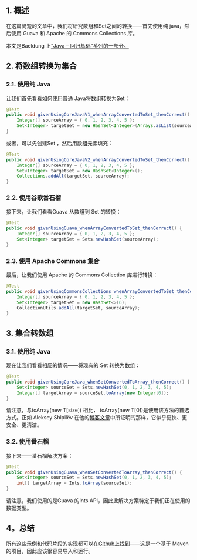 ## 1. 概述

在这篇简短的文章中，我们将研究数组和Set之间的转换——首先使用纯 java，然后使用 Guava 和 Apache 的 Commons Collections 库。

本文是Baeldung 上[“Java – 回归基础”系列的一部分。](https://www.baeldung.com/java-tutorial)

## 2. 将数组转换为集合

### 2.1. 使用纯 Java

让我们首先看看如何使用普通 Java将数组转换为Set：

```java
@Test
public void givenUsingCoreJavaV1_whenArrayConvertedToSet_thenCorrect() {
    Integer[] sourceArray = { 0, 1, 2, 3, 4, 5 };
    Set<Integer> targetSet = new HashSet<Integer>(Arrays.asList(sourceArray));
}
```

或者，可以先创建Set ，然后用数组元素填充：

```java
@Test
public void givenUsingCoreJavaV2_whenArrayConvertedToSet_thenCorrect() {
    Integer[] sourceArray = { 0, 1, 2, 3, 4, 5 };
    Set<Integer> targetSet = new HashSet<Integer>();
    Collections.addAll(targetSet, sourceArray);
}
```

### 2.2. 使用谷歌番石榴

接下来，让我们看看Guava 从数组到 Set 的转换：

```java
@Test
public void givenUsingGuava_whenArrayConvertedToSet_thenCorrect() {
    Integer[] sourceArray = { 0, 1, 2, 3, 4, 5 };
    Set<Integer> targetSet = Sets.newHashSet(sourceArray);
}
```

### 2.3. 使用 Apache Commons 集合

最后，让我们使用 Apache 的 Commons Collection 库进行转换：

```java
@Test
public void givenUsingCommonsCollections_whenArrayConvertedToSet_thenCorrect() {
    Integer[] sourceArray = { 0, 1, 2, 3, 4, 5 };
    Set<Integer> targetSet = new HashSet<>(6);
    CollectionUtils.addAll(targetSet, sourceArray);
}
```

## 3. 集合转数组

### 3.1. 使用纯 Java

现在让我们看看相反的情况——将现有的 Set 转换为数组：

```java
@Test
public void givenUsingCoreJava_whenSetConvertedToArray_thenCorrect() {
    Set<Integer> sourceSet = Sets.newHashSet(0, 1, 2, 3, 4, 5);
    Integer[] targetArray = sourceSet.toArray(new Integer[0]);
}
```

请注意，与toArray(new T[size]) 相比， toArray(new T[0])是使用该方法的首选方式。正如 Aleksey Shipilëv 在他的[博客文章](https://shipilev.net/blog/2016/arrays-wisdom-ancients/#_conclusion)中所证明的那样，它似乎更快、更安全、更清洁。

### 3.2. 使用番石榴

接下来——番石榴解决方案：

```java
@Test
public void givenUsingGuava_whenSetConvertedToArray_thenCorrect() {
    Set<Integer> sourceSet = Sets.newHashSet(0, 1, 2, 3, 4, 5);
    int[] targetArray = Ints.toArray(sourceSet);
}
```

请注意，我们使用的是Guava 的Ints API，因此此解决方案特定于我们正在使用的数据类型。

## 4。总结

所有这些示例和代码片段的实现都可以在[Github](https://github.com/eugenp/tutorials/tree/master/core-java-modules/core-java-collections-conversions)上找到——这是一个基于 Maven 的项目，因此应该很容易导入和运行。